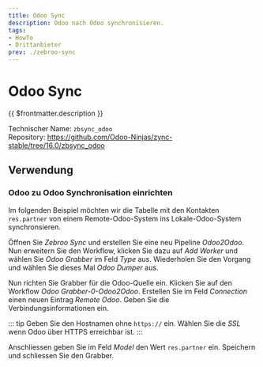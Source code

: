 ```yaml
---
title: Odoo Sync
description: Odoo nach Odoo synchronisieren.
tags:
- HowTo
- Drittanbieter
prev: ./zebroo-sync
---
```

# Odoo Sync

{{ $frontmatter.description }}

Technischer Name: `zbsync_odoo`\
Repository: <https://github.com/Odoo-Ninjas/zync-stable/tree/16.0/zbsync_odoo>

## Verwendung

### Odoo zu Odoo Synchronisation einrichten

Im folgenden Beispiel möchten wir die Tabelle mit den Kontakten `res.partner` von einem Remote-Odoo-System ins Lokale-Odoo-System synchronsieren.

Öffnen Sie *Zebroo Sync* und erstellen Sie eine neu Pipeline *Odoo2Odoo*. Nun erweitern Sie den Workflow, klicken Sie dazu auf *Add Worker* und wählen Sie *Odoo Grabber* im Feld *Type* aus. Wiederholen Sie den Vorgang und wählen Sie dieses Mal *Odoo Dumper* aus.

Nun richten Sie Grabber für die Odoo-Quelle ein. Klicken Sie auf den Workflow *Odoo Grabber-0-Odoo2Odoo*. Erstellen Sie im Feld *Connection* einen neuen Eintrag *Remote Odoo*. Geben Sie die Verbindungsinformationen ein. 

::: tip
Geben Sie den Hostnamen ohne `https://` ein. Wählen Sie die *SSL* wenn Odoo über HTTPS erreichbar ist.
:::

Anschliessen geben Sie im Feld *Model* den Wert `res.partner` ein. Speichern und schliessen Sie den Grabber.